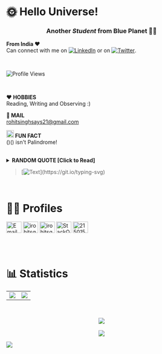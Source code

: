 <!--Remove Comment by removing -->

# 🌞 **Hello Universe!**

<h3 align="center">Another <i>Student</i> from Blue Planet 👋🏼</h3>

**From India ❤️**   
Can connect with me on [![LinkedIn](https://raw.githubusercontent.com/MartinHeinz/MartinHeinz/master/linkedin-3-16.png)](https://www.linkedin.com/in/iRohitSgh) or on [![Twitter](http://i.imgur.com/wWzX9uB.png)](https://twitter.com/iRohitSgh).

</br>

<p align="left"> <img src="https://komarev.com/ghpvc/?username=rohitsgh&label=Github+Profile+Impressions&color=0000FF&style=plastic" alt="Profile Views" /> </p>

</br>

<!-- 
- 👨‍💻 **PROJECTS:** [Here](https://rohitsgh.github.io/projects)

**🤔 STATUS:**  Stuck in a never-ending quest for wisdom called philosophy 

**💎 JOB:** Ruby on Rails Fullstack Developer (Freelancer) 

**💻 LANGUAGES:** PHP, Ruby, Javascript, Typescript

**💻 FRAMEWORKS:** Symfony, Ruby on Rails, Angular, React.JS, Next.JS -->

<!-- **💬 FAVORITE QUOTE**  
*"The best way to find yourself is to lose yourself in service of others"* - Mahatma Gandhi -->

**❤️ HOBBIES**   
Reading, Writing and Observing :)

**📧 MAIL**   
rohitsinghsays21@gmail.com

**<img src="https://emojis.slackmojis.com/emojis/images/1520808873/3643/cool-doge.gif?1520808873" width="20" /> FUN FACT**   
()() isn't Palindrome!  


<!--- **📝 PASSION :** Love to help the community on [StackExchange](https://stackexchange.com/users/21501569/rohit-singh?tab=accounts) --->

</br>

<details>
  <summary><b>RANDOM QUOTE [Click to Read]</b></summary>
  
  [![Readme Quotes](https://quotes-github-readme.vercel.app/api?type=horizontal&theme=dracula)](https://github.com/piyushsuthar/github-readme-quotes)
</details>  

> [![Text](https://readme-typing-svg.herokuapp.com?font=Marvel&weight=1600&size=16&duration=3000&pause=30&color=247DA4&center=false&vCenter=false&width=500&lines=Quote+WILL+Change;World+WILL+Change;Learning+IS+the+ONLY+CONSTANT;Therefore%2C+STUDENT+forEver!)](https://git.io/typing-svg)
<!-- https://readme-typing-svg.herokuapp.com/demo/ -->

</br>

# 🤝🏻 **Profiles**

<!-- From https://github.com/edent/SuperTinyIcons -->

<a href="mailto:rohitsinghsays21@gmail.com?subject=Hello%20Rohit,%20From%20Github" target="blank"><img align="center" src="https://camo.githubusercontent.com/4a3dd8d10a27c272fd04b2ce8ed1a130606f95ea6a76b5e19ce8b642faa18c27/68747470733a2f2f6564656e742e6769746875622e696f2f537570657254696e7949636f6e732f696d616765732f7376672f676d61696c2e737667" alt="Email" height="30" width="40" /></a>
<a href="https://linkedin.com/in/irohitsgh" target="blank"><img align="center" src="https://camo.githubusercontent.com/c8a9c5b414cd812ad6a97a46c29af67239ddaeae08c41724ff7d945fb4c047e5/68747470733a2f2f6564656e742e6769746875622e696f2f537570657254696e7949636f6e732f696d616765732f7376672f6c696e6b6564696e2e737667" alt="irohitsgh" height="30" width="40" /></a>
<a href="https://twitter.com/irohitsgh" target="blank"><img align="center" src="https://camo.githubusercontent.com/35b0b8bfbd8840f35607fb56ad0a139047fd5d6e09ceb060c5c6f0a5abd1044c/68747470733a2f2f6564656e742e6769746875622e696f2f537570657254696e7949636f6e732f696d616765732f7376672f747769747465722e737667" alt="irohitsgh" height="30" width="40" /></a>
<a href="https://stackoverflow.com/users/15845697" target="blank"><img align="center" src="https://camo.githubusercontent.com/ad1dcdc76b0be1423e54a791d31311e91e8e89bb8492be214cfc3390e24c323d/68747470733a2f2f6564656e742e6769746875622e696f2f537570657254696e7949636f6e732f696d616765732f7376672f737461636b6f766572666c6f772e737667" alt="StackOverFlow" height="30" width="40" /></a>
<a href="https://stackexchange.com/users/21501569/rohit-singh?tab=accounts" target="blank"><img align="center" src="https://camo.githubusercontent.com/0d16ea1f5b07cd9b25cc22ce6f105214432f0906881672f9596ac53860c5cc8c/68747470733a2f2f6564656e742e6769746875622e696f2f537570657254696e7949636f6e732f696d616765732f7376672f737461636b65786368616e67652e737667" alt="21501569/rohit-singh" height="30" width="40" /></a>


</br></br>

<!--

#  🔧 Language and Technologies
<p align="left"> 
  

Quick Way
<h1 align = "center">⚡ Language & Technologies</h1>
<h2 align="center">
<img src="https://skillicons.dev/icons?i=python,cpp,javascript,typescript,java,golang,html,css,scss,react,redux,next,tailwind,nest,fastapi,express,flask,git,github,linux,bash,postgres,mongo,redis,mysql,firebase,docker,aws,heroku,vercel">
</h2>

  <a href="https://developer.android.com" target="_blank" rel="noreferrer"> <img src="https://raw.githubusercontent.com/devicons/devicon/master/icons/android/android-original-wordmark.svg" alt="android" width="40" height="40"/> </a> 
  <a href="https://www.cprogramming.com/" target="_blank" rel="noreferrer"> <img src="https://raw.githubusercontent.com/devicons/devicon/master/icons/c/c-original.svg" alt="c" width="40" height="40"/> </a> 
  <a href="https://www.w3schools.com/cpp/" target="_blank" rel="noreferrer"> <img src="https://raw.githubusercontent.com/devicons/devicon/master/icons/cplusplus/cplusplus-original.svg" alt="cplusplus" width="40" height="40"/> </a> 
  <a href="https://www.w3schools.com/css/" target="_blank" rel="noreferrer"> <img src="https://raw.githubusercontent.com/devicons/devicon/master/icons/css3/css3-original-wordmark.svg" alt="css3" width="40" height="40"/> </a> 
  <a href="https://www.djangoproject.com/" target="_blank" rel="noreferrer"> <img src="https://raw.githubusercontent.com/devicons/devicon/master/icons/django/django-original.svg" alt="django" width="40" height="40"/> </a> 
  <a href="https://flutter.dev" target="_blank" rel="noreferrer"> <img src="https://www.vectorlogo.zone/logos/flutterio/flutterio-icon.svg" alt="flutter" width="40" height="40"/> </a>
  <a href="https://git-scm.com/" target="_blank" rel="noreferrer"> <img src="https://www.vectorlogo.zone/logos/git-scm/git-scm-icon.svg" alt="git" width="40" height="40"/> </a>
  <a href="https://graphql.org" target="_blank" rel="noreferrer"> <img src="https://www.vectorlogo.zone/logos/graphql/graphql-icon.svg" alt="graphql" width="40" height="40"/> </a> 
  <a href="https://www.w3.org/html/" target="_blank" rel="noreferrer"> <img src="https://raw.githubusercontent.com/devicons/devicon/master/icons/html5/html5-original-wordmark.svg" alt="html5" width="40" height="40"/> </a> 
  <a href="https://developer.mozilla.org/en-US/docs/Web/JavaScript" target="_blank" rel="noreferrer"> <img src="https://raw.githubusercontent.com/devicons/devicon/master/icons/javascript/javascript-original.svg" alt="javascript" width="40" height="40"/> </a> 
  <a href="https://www.mathworks.com/" target="_blank" rel="noreferrer"> <img src="https://upload.wikimedia.org/wikipedia/commons/2/21/Matlab_Logo.png" alt="matlab" width="40" height="40"/> </a> 
  <a href="https://www.mongodb.com/" target="_blank" rel="noreferrer"> <img src="https://raw.githubusercontent.com/devicons/devicon/master/icons/mongodb/mongodb-original-wordmark.svg" alt="mongodb" width="40" height="40"/> </a> 
  <a href="https://www.mysql.com/" target="_blank" rel="noreferrer"> <img src="https://raw.githubusercontent.com/devicons/devicon/master/icons/mysql/mysql-original-wordmark.svg" alt="mysql" width="40" height="40"/> </a> 
  <a href="https://www.oracle.com/" target="_blank" rel="noreferrer"> <img src="https://raw.githubusercontent.com/devicons/devicon/master/icons/oracle/oracle-original.svg" alt="oracle" width="40" height="40"/> </a> 
  <a href="https://pandas.pydata.org/" target="_blank" rel="noreferrer"> <img src="https://raw.githubusercontent.com/devicons/devicon/2ae2a900d2f041da66e950e4d48052658d850630/icons/pandas/pandas-original.svg" alt="pandas" width="40" height="40"/> </a> 
  <a href="https://www.photoshop.com/en" target="_blank" rel="noreferrer"> <img src="https://raw.githubusercontent.com/devicons/devicon/master/icons/photoshop/photoshop-line.svg" alt="photoshop" width="40" height="40"/> </a> 
  <a href="https://www.php.net" target="_blank" rel="noreferrer"> <img src="https://raw.githubusercontent.com/devicons/devicon/master/icons/php/php-original.svg" alt="php" width="40" height="40"/> </a> 
  <a href="https://www.python.org" target="_blank" rel="noreferrer"> <img src="https://raw.githubusercontent.com/devicons/devicon/master/icons/python/python-original.svg" alt="python" width="40" height="40"/> </a>
  <a href="https://pytorch.org/" target="_blank" rel="noreferrer"> <img src="https://www.vectorlogo.zone/logos/pytorch/pytorch-icon.svg" alt="pytorch" width="40" height="40"/> </a>
  <a href="https://reactjs.org/" target="_blank" rel="noreferrer"> <img src="https://raw.githubusercontent.com/devicons/devicon/master/icons/react/react-original-wordmark.svg" alt="react" width="40" height="40"/> </a> 
  <a href="https://scikit-learn.org/" target="_blank" rel="noreferrer"> <img src="https://upload.wikimedia.org/wikipedia/commons/0/05/Scikit_learn_logo_small.svg" alt="scikit_learn" width="40" height="40"/> </a> 
  <a href="https://www.tensorflow.org" target="_blank" rel="noreferrer"> <img src="https://www.vectorlogo.zone/logos/tensorflow/tensorflow-icon.svg" alt="tensorflow" width="40" height="40"/> </a> </p>

</br></br>

-->


#  📊 **Statistics**

<!-- Taken From https://github.com/RohitSgh/github-readme-stats -->

<table align = "center">
<td>
<img src="https://github-readme-stats.vercel.app/api?username=RohitSgh&count_private=true&hide=stars&show_icons=true&theme=vue-dark"/>
</td>
<td>
<img src="https://github-readme-stats.vercel.app/api/top-langs/?username=RohitSgh&hide_progress=trueshow_icons=true&theme=vue-dark"/>
</td>
</table>

</br>

<p align="center">
<img align="center" src="https://github-readme-streak-stats.herokuapp.com/?user=rohitsgh&theme=vue-dark" />

</br>
</br>

<img align="center" src="https://profile-counter.glitch.me/rohitsgh/count.svg" />
</h2>

</br>

</p>


<img align = "center" src="https://raw.githubusercontent.com/Trilokia/Trilokia/379277808c61ef204768a61bbc5d25bc7798ccf1/bottom_header.svg" />


<!-- <p align="left"> <a href="https://github.com/ryo-ma/github-profile-trophy"><img src="https://github-profile-trophy.vercel.app/?username=rohitsgh" alt="rohitsgh" /></a> </p> -->
